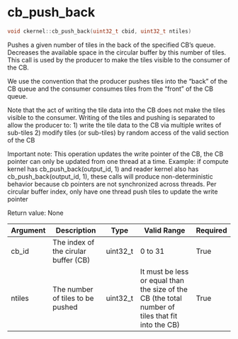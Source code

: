 # cb_push_back

```cpp
void ckernel::cb_push_back(uint32_t cbid, uint32_t ntiles)
```

Pushes a given number of tiles in the back of the specified CB’s queue. Decreases the available space in the circular buffer by this number of tiles. This call is used by the producer to make the tiles visible to the consumer of the CB.

We use the convention that the producer pushes tiles into the “back” of the CB queue and the consumer consumes tiles from the “front” of the CB queue.

Note that the act of writing the tile data into the CB does not make the tiles visible to the consumer. Writing of the tiles and pushing is separated to allow the producer to: 1) write the tile data to the CB via multiple writes of sub-tiles 2) modify tiles (or sub-tiles) by random access of the valid section of the CB

Important note: This operation updates the write pointer of the CB, the CB pointer can only be updated from one thread at a time. Example: if compute kernel has cb_push_back(output_id, 1) and reader kernel also has cb_push_back(output_id, 1), these calls will produce non-deterministic behavior because cb pointers are not synchronized across threads. Per circular buffer index, only have one thread push tiles to update the write pointer

Return value: None

| Argument      | Description                          | Type      | Valid Range                                                                                       | Required       |
|---------------|--------------------------------------|-----------|---------------------------------------------------------------------------------------------------|----------------|
| cb_id         | The index of the cirular buffer (CB) | uint32_t  | 0 to 31                                                                                           | True           |
| ntiles        | The number of tiles to be pushed     | uint32_t  | It must be less or equal than the size of the CB (the total number of tiles that fit into the CB) | True           |
